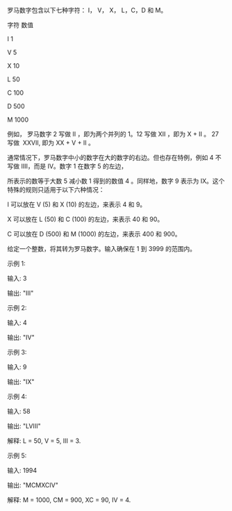 罗马数字包含以下七种字符： I， V， X， L，C，D 和 M。

字符          数值

I             1

V             5

X             10

L             50

C             100

D             500

M             1000

例如， 罗马数字 2 写做 II ，即为两个并列的 1。12 写做 XII ，即为 X + II 。 27 写做  XXVII, 即为 XX + V + II 。

通常情况下，罗马数字中小的数字在大的数字的右边。但也存在特例，例如 4 不写做 IIII，而是 IV。数字 1 在数字 5 的左边，

所表示的数等于大数 5 减小数 1 得到的数值 4 。同样地，数字 9 表示为 IX。这个特殊的规则只适用于以下六种情况：

I 可以放在 V (5) 和 X (10) 的左边，来表示 4 和 9。

X 可以放在 L (50) 和 C (100) 的左边，来表示 40 和 90。 

C 可以放在 D (500) 和 M (1000) 的左边，来表示 400 和 900。

给定一个整数，将其转为罗马数字。输入确保在 1 到 3999 的范围内。

示例 1:

输入: 3

输出: "III"

示例 2:

输入: 4

输出: "IV"

示例 3:

输入: 9

输出: "IX"

示例 4:

输入: 58

输出: "LVIII"

解释: L = 50, V = 5, III = 3.

示例 5:

输入: 1994

输出: "MCMXCIV"

解释: M = 1000, CM = 900, XC = 90, IV = 4.
